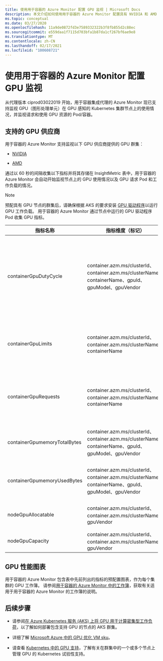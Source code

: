 ```yaml
---
title: 使用用于容器的 Azure Monitor 配置 GPU 监视 | Microsoft Docs
description: 本文介绍如何使用用于容器的 Azure Monitor 配置具有 NVIDIA 和 AMD GPU 支持的节点的 Kubernetes 群集。
ms.topic: conceptual
ms.date: 03/27/2020
ms.openlocfilehash: 11a9de0872fd3e7589332322b3f8fb855d2c88ec
ms.sourcegitcommit: e559daa1f7115d703bfa1b87da1cf267bf6ae9e8
ms.translationtype: MT
ms.contentlocale: zh-CN
ms.lasthandoff: 02/17/2021
ms.locfileid: "100608721"
---
```

# <a name="configure-gpu-monitoring-with-azure-monitor-for-containers"></a>使用用于容器的 Azure Monitor 配置 GPU 监视

从代理版本 ciprod03022019 开始，用于容器集成代理的 Azure Monitor 现已支持监视 GPU（图形处理单元）在 GPU 感知的 Kubernetes 集群节点上的使用情况，并监视请求和使用 GPU 资源的 Pod/容器。

## <a name="supported-gpu-vendors"></a>支持的 GPU 供应商

用于容器的 Azure Monitor 支持监视以下 GPU 供应商提供的 GPU 群集：

- [NVIDIA](https://developer.nvidia.com/kubernetes-gpu)

- [AMD](https://github.com/RadeonOpenCompute/k8s-device-plugin)

通过以 60 秒的间隔收集以下指标并将其存储在 InsightMetric 表中，用于容器的 Azure Monitor 会自动开始监视节点上的 GPU 使用情况以及 GPU 请求 Pod 和工作负载的情况。

>[!NOTE]
>预配具有 GPU 节点的群集后，请确保根据 AKS 的要求安装 [GPU 驱动程序](../../aks/gpu-cluster.md)以运行 GPU 工作负载。 用于容器的 Azure Monitor 通过节点中运行的 GPU 驱动程序 Pod 收集 GPU 指标。 

|指标名称 |指标维度（标记） |说明 |
|------------|------------------------|------------|
|containerGpuDutyCycle |container.azm.ms/clusterId、container.azm.ms/clusterName、containerName、gpuId、gpuModel、gpuVendor|在刚过去的采样周期（60 秒）中，GPU 处于繁忙/积极处理容器的状态的时间百分比。 占空比是 1 到 100 之间的数字。 |
|containerGpuLimits |container.azm.ms/clusterId、container.azm.ms/clusterName、containerName |每个容器可以将限值指定为一个或多个 GPU。 不能请求或限制为 GPU 的一部分。 |
|containerGpuRequests |container.azm.ms/clusterId、container.azm.ms/clusterName、containerName |每个容器可以请求一个或多个 GPU。 不能请求或限制为 GPU 的一部分。|
|containerGpumemoryTotalBytes |container.azm.ms/clusterId、container.azm.ms/clusterName、containerName、gpuId、gpuModel、gpuVendor |可用于特定容器的 GPU 内存量（以字节为单位）。 |
|containerGpumemoryUsedBytes |container.azm.ms/clusterId、container.azm.ms/clusterName、containerName、gpuId、gpuModel、gpuVendor |特定容器使用的 GPU 内存量（以字节为单位）。 |
|nodeGpuAllocatable |container.azm.ms/clusterId、container.azm.ms/clusterName、gpuVendor |节点中可供 Kubernetes 使用的 GPU 数。 |
|nodeGpuCapacity |container.azm.ms/clusterId、container.azm.ms/clusterName、gpuVendor |节点中的 GPU 总数。 |

## <a name="gpu-performance-charts"></a>GPU 性能图表 

用于容器的 Azure Monitor 包含表中先前列出的指标的预配置图表，作为每个集群的 GPU 工作簿。 请参阅[用于容器的 Azure Monitor 中的工作簿](../insights/container-insights-reports.md)，获取有关适用于用于容器的 Azure Monitor 的工作簿的说明。

## <a name="next-steps"></a>后续步骤

- 请参阅[在 Azure Kubernetes 服务 (AKS) 上将 GPU 用于计算密集型工作负荷](../../aks/gpu-cluster.md)，以了解如何部署包含支持 GPU 的节点的 AKS 群集。

- 详细了解 [Microsoft Azure 中的 GPU 优化 VM sku](../../virtual-machines/sizes-gpu.md)。

- 请查看 [Kubernetes 中的 GPU 支持](https://kubernetes.io/docs/tasks/manage-gpus/scheduling-gpus/)，了解有关在群集中的一个或多个节点上管理 GPU 的 Kubernetes 试验性支持。
